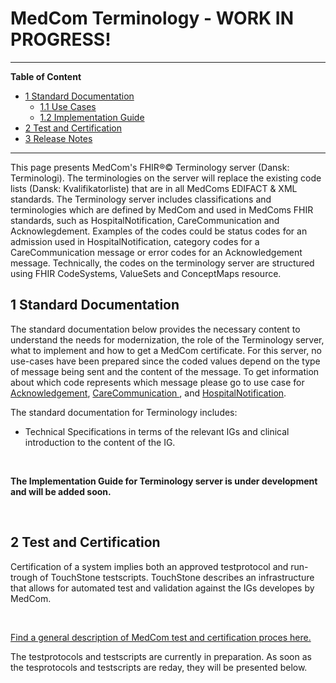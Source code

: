 # MedCom Terminology - WORK IN PROGRESS!
<hr/>
<!-- below is the table of content. Ensure to update it. -->

**Table of Content**
* [1 Standard Documentation](#1-standard-documentation)
  * [1.1 Use Cases](#11-use-cases)
  * [1.2 Implementation Guide](#12-implementation-guide)
* [2 Test and Certification](#2-test-and-certification)
* [3 Release Notes](#3-release-notes)
<hr/>

This page presents MedCom's FHIR®© Terminology server (Dansk: Terminologi). The terminologies on the server will replace the existing code lists (Dansk: Kvalifikatorliste) that are in all MedComs EDIFACT & XML standards. 
The Terminology server includes classifications and terminologies which are defined by MedCom and used in MedComs FHIR standards, such as HospitalNotification, CareCommunication and Acknowlegdement. Examples of the codes could be status codes for an admission used in HospitalNotification, category codes for a CareCommunication message or error codes for an Acknowledgement message. Technically, the codes on the terminology server are structured using FHIR CodeSystems, ValueSets and ConceptMaps resource.


## 1 Standard Documentation 
The standard documentation below provides the necessary content to understand the needs for modernization, the role of the Terminology server, what to implement and how to get a MedCom certificate. 
For this server, no use-cases have been prepared since the coded values depend on the type of message being sent and the content of the message. To get information about which code represents which message please go to use case for <a href="https://medcomdk.github.io/dk-medcom-acknowledgement/#11-use-cases" target="_blank">Acknowledgement</a>, <a href="https://medcomdk.github.io/dk-medcom-carecommunication/#12-use-cases" target="_blank"> CareCommunication </a>, and <a href="https://medcomdk.github.io/dk-medcom-hospitalnotification/#12-use-cases" target="_blank"> HospitalNotification</a>.

The standard documentation for Terminology includes:
*	Technical Specifications in terms of the relevant IGs and clinical introduction to the content of the IG.
<br>

<b>The Implementation Guide for Terminology server is under development and will be added soon.</b>

<br>

<!-- ### 1.2 Implementation Guide
The technical specifications for the Terminology standard are defined in IGs. As mentioned previously is the Terminology standard composed by profiles from *NUMBER* IGs and terminology from one IG. Links to the IG’s are listed below:

  * The Implementation Guide is under development and will be added soon. 
<p>&nbsp;</p>

IGs might be difficult for people with little or no knowledge about FHIR and how to understand an IG. Therefore has MedCom developed a webpage describing the content of the Terminology standard. The link below gives an overview of which profiles are included, what their purpose are, and which elements that shall be supported in a system. Further the structure of the standard is described and supported with examples in different degree of technical skills.
<br>

[An introduction to the technical specificationscan be found here.](docs/assets/documents/Intro-Technical-Spec-ENG.md)
<p>&nbsp;</p>	 -->

## 2 Test and Certification
Certification of a system implies both an approved testprotocol and run-trough of TouchStone testscripts. TouchStone describes an infrastructure that allows for automated test and validation against the IGs developes by MedCom. 
<p>&nbsp;</p>	
<a href="https://medcomdk.github.io/MedComLandingPage/#3-test-and-certification" target="_blank"> Find a general description of MedCom test and certification proces here.</a> 

The testprotocols and testscripts are currently in preparation. As soon as the tesprotocols and testscripts are reday, they will be presented below.

<!-- Find a general description of MedCom test and certification [here](https://tmsmedcom.github.io/GitHubPagesTest/#test-and-certification). 

**Sending a HospitalNotification message**
  * Testprotocol
  * TouchStone Testscripts
<p>&nbsp;</p>
 
**Receiving a HospitalNotification message**
  * Testprotocol
  * TouchStone Testscripts
<p>&nbsp;</p> -->

<!-- ## 3 Release Notes

[Updates in the latest release.](assets/documents/ReleaseNote-ENG.md) -->

